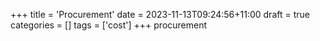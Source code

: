 +++
title = 'Procurement'
date = 2023-11-13T09:24:56+11:00
draft = true
categories = []
tags = ['cost']
+++
procurement
